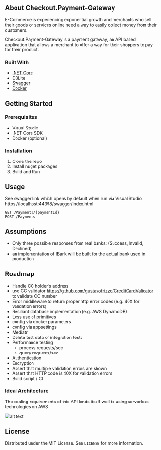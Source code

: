 <!-- ABOUT THE PROJECT -->
## About Checkout.Payment-Gateway

E-Commerce is experiencing exponential growth and merchants who sell their goods or services online need a way to easily collect money from their customers.

Checkout.Payment-Gateway is a payment gateway, an API based application that allows a merchant to offer a way for their shoppers to pay for their product.

### Built With

* [.NET Core](https://google.com)
* [DBLite](https://google.com)
* [Swagger](https://google.com)
* [Docker](https://google.com)


<!-- GETTING STARTED -->
## Getting Started

### Prerequisites

* Visual Studio
* .NET Core SDK
* Docker (optional)

### Installation

1. Clone the repo
2. Install nuget packages
3. Build and Run

## Usage

See swagger link which opens by default when run via Visual Studio
https://localhost:44398/swagger/index.html
```
GET /Payments/{paymentId}
POST /Payments
```

## Assumptions

- Only three possible responses from real banks: (Success, Invalid, Declined)
- an implementation of IBank will be built for the actual bank used in production

## Roadmap

* Handle CC holder's address
* use CC validator https://github.com/gustavofrizzo/CreditCardValidator to validate CC number
* Error middleware to return proper http error codes (e.g. 40X for validation errors)
* Resiliant database implementation (e.g. AWS DynamoDB)
* Less use of primitives
* config via docker parameters
* config via appsettings
* Mediatr
* Delete test data of integration tests
* Performance testing
  * process requests/sec
  * query requests/sec
* Authentication 
* Encryption
* Assert that multiple validation errors are shown 
* Assert that HTTP code is 40X for validation errors 
* Build script / CI

### Ideal Architecture

The scaling requirements of this API lends itself well to using serverless technologies on AWS

![alt text](https://miro.medium.com/max/1220/1*VfuuRdNeVHEFnl8sdctpjg.png)

## License

Distributed under the MIT License. See `LICENSE` for more information.


